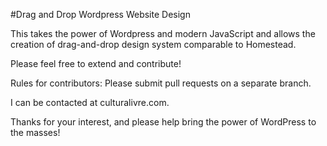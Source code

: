 #Drag and Drop Wordpress Website Design 

This takes the power of Wordpress and modern JavaScript and allows the creation of drag-and-drop design system comparable to Homestead. 

Please feel free to extend and contribute! 

Rules for contributors: Please submit pull requests on a separate branch. 

I can be contacted at culturalivre.com. 

Thanks for your interest, and please help bring the power of WordPress to the masses! 
